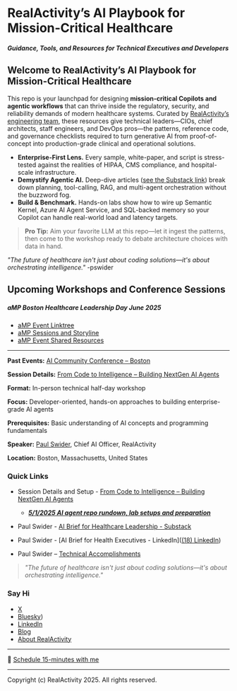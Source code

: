 # RealActivity’s AI Playbook for Mission-Critical Healthcare

##### *Guidance, Tools, and Resources for Technical Executives and Developers*

## Welcome to RealActivity’s AI Playbook for Mission-Critical Healthcare

This repo is your launchpad for designing **mission-critical Copilots and agentic workflows** that can thrive inside the regulatory, security, and reliability demands of modern healthcare systems. Curated by [RealActivity’s engineering team](https://realactivity.ai/), these resources give technical leaders—CIOs, chief architects, staff engineers, and DevOps pros—the patterns, reference code, and governance checklists required to turn generative AI from proof-of-concept into production-grade clinical and operational solutions.

* **Enterprise-First Lens.** Every sample, white-paper, and script is stress-tested against the realities of HIPAA, CMS compliance, and hospital-scale infrastructure.  
* **Demystify Agentic AI.** Deep-dive articles ([see the Substack link](https://substack.com/@pauljswider)) break down planning, tool-calling, RAG, and multi-agent orchestration without the buzzword fog.  
* **Build & Benchmark.** Hands-on labs show how to wire up Semantic Kernel, Azure AI Agent Service, and SQL-backed memory so your Copilot can handle real-world load and latency targets.  

> **Pro Tip:** Aim your favorite LLM at this repo—let it ingest the patterns, then come to the workshop ready to debate architecture choices with data in hand.

*"The future of healthcare isn't just about coding solutions—it's about orchestrating intelligence."* -pswider



## Upcoming Workshops and Conference Sessions

##### aMP Boston Healthcare Leadership Day June 2025

- [aMP Event Linktree](https://linktr.ee/aMPBoston)
- [aMP Sessions and Storyline](aMPBoston2025Agenda.md)
- [aMP Event Shared Resources](aMPBoston2025Resources.md)

------

**Past Events:** [AI Community Conference – Boston](https://allevents.in/cambridge/ai-community-conference-boston/100001274004524829)

**Session Details:** [From Code to Intelligence – Building NextGen AI Agents](nextgenagents-cai.md)

**Format:** In-person technical half-day workshop

**Focus:** Developer-oriented, hands-on approaches to building enterprise-grade AI agents

**Prerequisites:** Basic understanding of AI concepts and programming fundamentals

**Speaker:** [Paul Swider](https://sessionize.com/pswider/), Chief AI Officer, RealActivity

**Location:** Boston, Massachusetts, United States

### **Quick Links**

- Session Details and Setup - [From Code to Intelligence – Building NextGen AI Agents](nextgenagents-cai.md)
  - ***[5/1/2025 AI agent repo rundown, lab setups and preparation](repo-rundown.md )*** 

- Paul Swider - [AI Brief for Healthcare Leadership - Substack](https://substack.com/@pauljswider)
- Paul Swider - [AI Brief for Health Executives - LinkedIn]([(18) LinkedIn](https://www.linkedin.com/newsletters/ai-brief-for-health-executives-6982384712858140672/))
- Paul Swider – [Technical Accomplishments](bio.md)

> *"The future of healthcare isn't just about coding solutions—it's about orchestrating intelligence."*

### **Say Hi**

- [X](https://www.twitter.com/pswider)
- [Bluesky](https://bsky.app/profile/paulswider.bsky.social))
- [LinkedIn](https://www.linkedin.com/in/pswider)
- [Blog](https://www.paulswider.com)
- [About RealActivity](https://www.realactivity.ai)

---

📅 [Schedule 15-minutes with me](http://try.realactivity.ai)

---

Copyright (c) RealActivity 2025. All rights reserved.